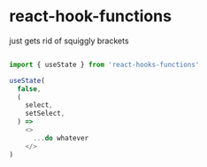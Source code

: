 # react-hook-functions

just gets rid of squiggly brackets


```js

import { useState } from 'react-hooks-functions'

useState(
  false,
  (
    select,
    setSelect,
  ) =>
    <>
      ...do whatever
    </>
)

```
